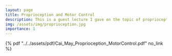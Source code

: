 ```yaml
---
layout: page
title: Proprioception and Motor Control
description: This is a guest lecture I gave on the topic of proprioception and motor control for a group of occupational therapists
img: /assets/img/proprioception.jpg
importance: 1
---
```

{% pdf "../../assets/pdf/Cai_May_Proprioception_MotorControl.pdf" no_link %}